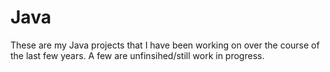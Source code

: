 # Java

These are my Java  projects that I have been working on over the course of the last few years. A few are unfinsihed/still work in progress.
